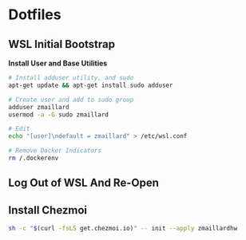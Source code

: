 # Dotfiles

## WSL Initial Bootstrap

**Install User and Base Utilities**

```bash
# Install adduser utility, and sudo
apt-get update && apt-get install sudo adduser

# Create user and add to sudo group
adduser zmaillard
usermod -a -G sudo zmaillard

# Edit 
echo "[user]\ndefault = zmaillard" > /etc/wsl.conf

# Remove Docker Indicators
rm /.dockerenv
```

## Log Out of WSL And Re-Open

## Install Chezmoi
```bash
sh -c "$(curl -fsLS get.chezmoi.io)" -- init --apply zmaillardhw
```
